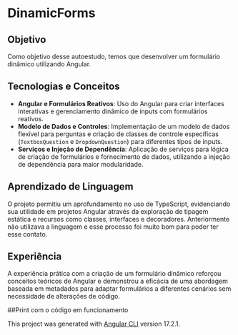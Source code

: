 # DinamicForms

## Objetivo

Como objetivo desse autoestudo, temos que desenvolver um formulário dinâmico utilizando Angular.

## Tecnologias e Conceitos

- **Angular e Formulários Reativos**: Uso do Angular para criar interfaces interativas e gerenciamento dinâmico de inputs com formulários reativos.
- **Modelo de Dados e Controles**: Implementação de um modelo de dados flexível para perguntas e criação de classes de controle específicas (`TextboxQuestion` e `DropdownQuestion`) para diferentes tipos de inputs.
- **Serviços e Injeção de Dependência**: Aplicação de serviços para lógica de criação de formulários e fornecimento de dados, utilizando a injeção de dependência para maior modularidade.

## Aprendizado de Linguagem

O projeto permitiu um aprofundamento no uso de TypeScript, evidenciando sua utilidade em projetos Angular através da exploração de tipagem estática e recursos como classes, interfaces e decoradores. Anteriormente não utilizava a linguagem e esse processo foi muito bom para poder ter esse contato.

## Experiência

A experiência prática com a criação de um formulário dinâmico reforçou conceitos teóricos de Angular e demonstrou a eficácia de uma abordagem baseada em metadados para adaptar formulários a diferentes cenários sem necessidade de alterações de código.


##Print com o código em funcionamento 


This project was generated with [Angular CLI](https://github.com/angular/angular-cli) version 17.2.1.
